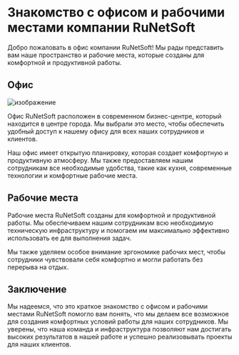 # Знакомство с офисом и рабочими местами компании RuNetSoft

Добро пожаловать в офис компании RuNetSoft! Мы рады представить вам наше пространство и рабочие места, которые созданы для комфортной и продуктивной работы.

## Офис

![изображение](https://user-images.githubusercontent.com/99546572/229334433-f4892e22-7a99-4a1d-bfb4-b439f7b52893.png)

Офис RuNetSoft расположен в современном бизнес-центре, который находится в центре города. Мы выбрали это место, чтобы обеспечить удобный доступ к нашему офису для всех наших сотрудников и клиентов.

Наш офис имеет открытую планировку, которая создает комфортную и продуктивную атмосферу. Мы также предоставляем нашим сотрудникам все необходимые удобства, такие как кухня, современные технологии и комфортные рабочие места.

## Рабочие места

Рабочие места RuNetSoft созданы для комфортной и продуктивной работы. Мы обеспечиваем нашим сотрудникам всю необходимую техническую инфраструктуру и помогаем им максимально эффективно использовать ее для выполнения задач.

Мы также уделяем особое внимание эргономике рабочих мест, чтобы сотрудники чувствовали себя комфортно и могли работать без перерыва на отдых.

## Заключение

Мы надеемся, что это краткое знакомство с офисом и рабочими местами RuNetSoft помогло вам понять, что мы делаем все возможное для создания комфортных условий работы для наших сотрудников. Мы уверены, что наша команда и инфраструктура позволяют нам достигать высоких результатов в нашей работе и успешно реализовывать проекты для наших клиентов.

